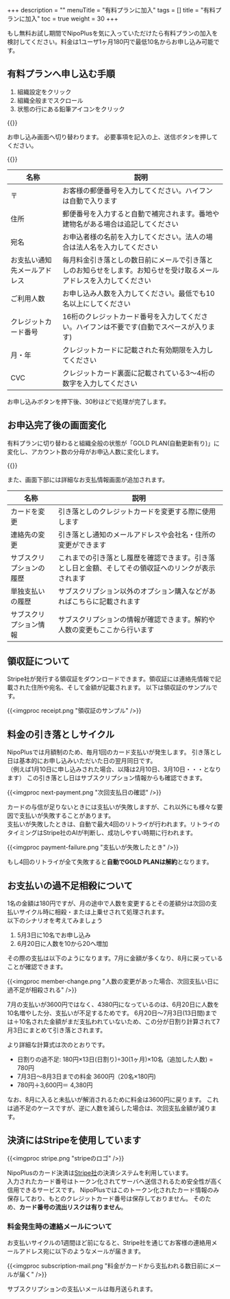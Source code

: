 +++
description = ""
menuTitle = "有料プランに加入"
tags = []
title = "有料プランに加入"
toc = true
weight = 30
+++

もし無料お試し期間でNipoPlusを気に入っていただけたら有料プランの加入を検討してください。料金は1ユーザ1ヶ月180円で最低10名からお申し込み可能です。

## 有料プランへ申し込む手順

1. 組織設定をクリック
1. 組織全般までスクロール
1. 状態の行にある鉛筆アイコンをクリック

{{<appscreen filename="join" title="プラン変更" desc="組織設定からGOLD PLANへ申込みができます" >}}


お申し込み画面へ切り替わります。
必要事項を記入の上、送信ボタンを押してください。

{{<appscreen filename="credit-card" title="クレジットカード番号の入力" desc="クレジットカード番号や申込み人数などの必要事項を記入してください" >}}


|名称|説明|
|---|---|
|〒|お客様の郵便番号を入力してください。ハイフンは自動で入ります|
|住所|郵便番号を入力すると自動で補完されます。番地や建物名がある場合は追記してください
|宛名|お申込者様の名前を入力してください。法人の場合は法人名を入力してください|
|お支払い通知先メールアドレス|毎月料金引き落としの数日前にメールで引き落としのお知らせをします。お知らせを受け取るメールアドレスを入力してください|
|ご利用人数|お申し込み人数を入力してください。最低でも10名以上にしてください|
|クレジットカード番号|16桁のクレジットカード番号を入力してください。ハイフンは不要です(自動でスペースが入ります)|
|月・年|クレジットカードに記載された有効期限を入力してください|
|CVC|クレジットカード裏面に記載されている3〜4桁の数字を入力してください|

お申し込みボタンを押下後、30秒ほどで処理が完了します。

## お申込完了後の画面変化

有料プランに切り替わると組織全般の状態が「GOLD PLAN(自動更新有り)」に変化し、アカウント数の分母がお申込人数に変化します。

{{<appscreen filename="change" title="申し込み完了後の画面" desc="申込後のステータス変化。アカウント上限と状態が変化している" >}}


また、画面下部には詳細なお支払情報画面が追加されます。


|名称|説明|
|---|---|
|カードを変更|引き落としのクレジットカードを変更する際に使用します|
|連絡先の変更|引き落とし通知のメールアドレスや会社名・住所の変更ができます|
|サブスクリプションの履歴|これまでの引き落とし履歴を確認できます。引き落とし日と金額、そしてその領収証へのリンクが表示されます|
|単独支払いの履歴|サブスクリプション以外のオプション購入などがあればこちらに記載されます|
|サブスクリプション情報|サブスクリプションの情報が確認できます。解約や人数の変更もここから行います|

## 領収証について

Stripe社が発行する領収証をダウンロードできます。領収証には連絡先情報で記載された住所や宛名、そして金額が記載されます。
以下は領収証のサンプルです。

{{<imgproc receipt.png "領収証のサンプル" />}}

## 料金の引き落としサイクル

NipoPlusでは月額制のため、毎月1回のカード支払いが発生します。
引き落とし日は基本的にお申し込みいただいた日の翌月同日です。  
（例えば1月10日に申し込みされた場合、以降は2月10日、3月10日・・・となります）
この引き落とし日はサブスクリプション情報からも確認できます。

{{<imgproc next-payment.png "次回支払日の確認" />}}

カードの与信が足りないときには支払いが失敗しますが、これ以外にも様々な要因で支払いが失敗することがあります。  
支払いが失敗したときは、自動で最大4回のリトライが行われます。リトライのタイミングはStripe社のAIが判断し、成功しやすい時期に行われます。

{{<imgproc payment-failure.png "支払いが失敗したとき" />}}

もし4回のリトライが全て失敗すると**自動でGOLD PLANは解約**となります。

## お支払いの過不足相殺について

1名の金額は180円ですが、月の途中で人数を変更するとその差額分は次回の支払いサイクル時に相殺・または上乗せされて処理されます。  
以下のシナリオを考えてみましょう

1. 5月3日に10名でお申し込み
1. 6月20日に人数を10から20へ増加

その際の支払は以下のようになります。7月に金額が多くなり、8月に戻っていることが確認できます。

{{<imgproc member-change.png "人数の変更があった場合、次回支払い日に過不足が相殺される" />}}

7月の支払いが3600円ではなく、4380円になっているのは、6月20日に人数を10名増やした分、支払いが不足するためです。
6月20日〜7月3日(13日間)までは＋10名された金額がまだ支払われていないため、この分が日割り計算されて7月3日にまとめて引き落とされます。

より詳細な計算式は次のとおりです。

- 日割りの過不足: 180円×13日(日割り)÷30(1ヶ月)×10名（追加した人数) = 780円
- 7月3日〜8月3日までの料金 3600円（20名×180円)
- 780円＋3,600円＝ 4,380円

なお、8月に入ると未払いが解消されるために料金は3600円に戻ります。
これは過不足のケースですが、逆に人数を減らした場合は、次回支払金額が減ります。

## 決済にはStripeを使用しています

{{<imgproc stripe.png "stripeのロゴ" />}}

NipoPlusのカード決済は[Stripe社](https://stripe.com/jp)の決済システムを利用しています。  
入力されたカード番号はトークン化されてサーバへ送信されるため安全性が高く信用できるサービスです。
NipoPlusではこのトークン化されたカード情報のみ保存しており、もとのクレジットカード番号は保存しておりません。
そのため、**カード番号の流出リスクは有りません**。

### 料金発生時の連絡メールについて

お支払いサイクルの1週間ほど前になると、Stripe社を通じてお客様の連絡用メールアドレス宛に以下のようなメールが届きます。

{{<imgproc subscription-mail.png "料金がカードから支払われる数日前にメールが届く" />}}

サブスクリプションの支払いメールは毎月送られます。
